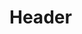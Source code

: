 <!-- TITLE: 13 Web Technologies -->
<!-- SUBTITLE: A quick summary of 13 Web Technologies -->

# Header